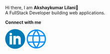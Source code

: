 Hi there, I am **Akshaykumar Lilani**👋 
<br> 
A FullStack Developer building web applications.

**Connect with me**

[![LinkedIn](./LinkedIn-logo.svg)](https://www.linkedin.com/in/akshay-lilani/)   [![Portfolio](./portfolio.svg "Porfolio")](https://akshaykumarlilani.github.io)
